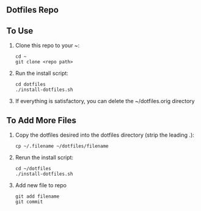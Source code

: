 Dotfiles Repo
-------------

## To Use
1. Clone this repo to your ~:

	````
	cd ~
	git clone <repo path>
	````

2. Run the install script:

	````
	cd dotfiles
	./install-dotfiles.sh
	````

3. If everything is satisfactory, you can delete the ~/dotfiles.orig directory


## To Add More Files
1. Copy the dotfiles desired into the dotfiles directory (strip the leading .):

	````
	cp ~/.filename ~/dotfiles/filename
	````

2. Rerun the install script:

	````
	cd ~/dotfiles
	./install-dotfiles.sh
	````

3. Add new file to repo

	````
	git add filename
	git commit
	````

